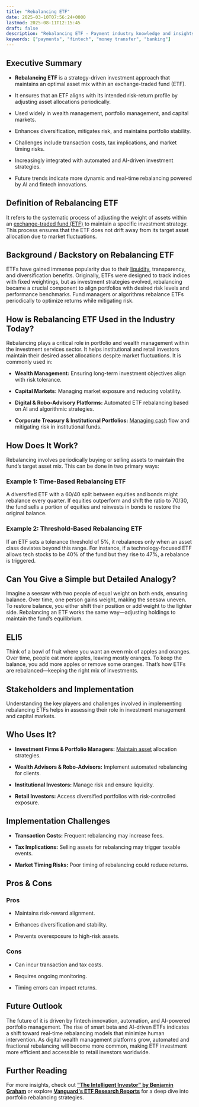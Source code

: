 ```yaml
---
title: "Rebalancing ETF"
date: 2025-03-10T07:56:24+0000
lastmod: 2025-08-11T12:15:45
draft: false
description: "Rebalancing ETF - Payment industry knowledge and insights"
keywords: ["payments", "fintech", "money transfer", "banking"]
---
```


## Executive Summary

- **Rebalancing ETF** is a strategy-driven investment approach that maintains an optimal asset mix within an exchange-traded fund (ETF).

- It ensures that an ETF aligns with its intended risk-return profile by adjusting asset allocations periodically.

- Used widely in wealth management, portfolio management, and capital markets.

- Enhances diversification, mitigates risk, and maintains portfolio stability.

- Challenges include transaction costs, tax implications, and market timing risks.

- Increasingly integrated with automated and AI-driven investment strategies.

- Future trends indicate more dynamic and real-time rebalancing powered by AI and fintech innovations.

## Definition of Rebalancing ETF

It refers to the systematic process of adjusting the weight of assets within an [exchange-traded fund (ETF)](https://faisalkhanllc.xyz/resources/payments-wiki/e/exchange-traded-funds-etf/) to maintain a specific investment strategy. This process ensures that the ETF does not drift away from its target asset allocation due to market fluctuations.

## Background / Backstory on Rebalancing ETF

ETFs have gained immense popularity due to their [liquidity](https://faisalkhanllc.xyz/resources/payments-wiki/l/liquidity/), transparency, and diversification benefits. Originally, ETFs were designed to track indices with fixed weightings, but as investment strategies evolved, rebalancing became a crucial component to align portfolios with desired risk levels and performance benchmarks. Fund managers or algorithms rebalance ETFs periodically to optimize returns while mitigating risk.

## How is Rebalancing ETF Used in the Industry Today?

Rebalancing plays a critical role in portfolio and wealth management within the investment services sector. It helps institutional and retail investors maintain their desired asset allocations despite market fluctuations. It is commonly used in:

- **Wealth Management:** Ensuring long-term investment objectives align with risk tolerance.

- **Capital Markets:** Managing market exposure and reducing volatility.

- **Digital & Robo-Advisory Platforms:** Automated ETF rebalancing based on AI and algorithmic strategies.

- **Corporate Treasury & Institutional Portfolios:** [Managing cash](https://faisalkhanllc.xyz/resources/payments-wiki/c/cash-management/) flow and mitigating risk in institutional funds.

## How Does It Work?

Rebalancing involves periodically buying or selling assets to maintain the fund’s target asset mix. This can be done in two primary ways:

### Example 1: Time-Based Rebalancing ETF

A diversified ETF with a 60/40 split between equities and bonds might rebalance every quarter. If equities outperform and shift the ratio to 70/30, the fund sells a portion of equities and reinvests in bonds to restore the original balance.

### Example 2: Threshold-Based Rebalancing ETF

If an ETF sets a tolerance threshold of 5%, it rebalances only when an asset class deviates beyond this range. For instance, if a technology-focused ETF allows tech stocks to be 40% of the fund but they rise to 47%, a rebalance is triggered.

## Can You Give a Simple but Detailed Analogy?

Imagine a seesaw with two people of equal weight on both ends, ensuring balance. Over time, one person gains weight, making the seesaw uneven. To restore balance, you either shift their position or add weight to the lighter side. Rebalancing an ETF works the same way—adjusting holdings to maintain the fund’s equilibrium.

## ELI5

Think of a bowl of fruit where you want an even mix of apples and oranges. Over time, people eat more apples, leaving mostly oranges. To keep the balance, you add more apples or remove some oranges. That’s how ETFs are rebalanced—keeping the right mix of investments.

## Stakeholders and Implementation

Understanding the key players and challenges involved in implementing rebalancing ETFs helps in assessing their role in investment management and capital markets.

## Who Uses It?

- **Investment Firms & Portfolio Managers:** [Maintain asset](https://faisalkhanllc.xyz/resources/payments-wiki/a/assets-under-management-aum/) allocation strategies.

- **Wealth Advisors & Robo-Advisors:** Implement automated rebalancing for clients.

- **Institutional Investors:** Manage risk and ensure liquidity.

- **Retail Investors:** Access diversified portfolios with risk-controlled exposure.

## Implementation Challenges

- **Transaction Costs:** Frequent rebalancing may increase fees.

- **Tax Implications:** Selling assets for rebalancing may trigger taxable events.

- **Market Timing Risks:** Poor timing of rebalancing could reduce returns.

## Pros & Cons

### Pros

- Maintains risk-reward alignment.

- Enhances diversification and stability.

- Prevents overexposure to high-risk assets.

### Cons

- Can incur transaction and tax costs.

- Requires ongoing monitoring.

- Timing errors can impact returns.

## Future Outlook

The future of it is driven by fintech innovation, automation, and AI-powered portfolio management. The rise of smart beta and AI-driven ETFs indicates a shift toward real-time rebalancing models that minimize human intervention. As digital wealth management platforms grow, automated and fractional rebalancing will become more common, making ETF investment more efficient and accessible to retail investors worldwide.

## Further Reading

For more insights, check out **["The Intelligent Investor" by Benjamin Graham](https://www.goodreads.com/book/show/106835.The_Intelligent_Investor)** or explore **[Vanguard's ETF Research Reports](https://investor.vanguard.com/investment-products/list/etfs)** for a deep dive into portfolio rebalancing strategies.
